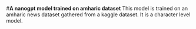 #**A nanogpt model trained on amharic dataset**
This model is trained on an amharic news dataset gathered from a kaggle dataset. It is a character level model.
